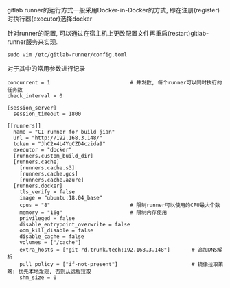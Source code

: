 gitlab runner的运行方式一般采用Docker-in-Docker的方式, 即在注册(register)时执行器(executor)选择docker

针对runner的配置, 可以通过在宿主机上更改配置文件再重启(restart)gitlab-runner服务来实现.

`sudo vim /etc/gitlab-runner/config.toml`

对于其中的常用参数进行记录

```
concurrent = 1                          # 并发数, 每个runner可以同时执行的任务数
check_interval = 0

[session_server]
  session_timeout = 1800

[[runners]]
  name = "CI runner for build jian"
  url = "http://192.168.3.148/"
  token = "JhC2x4L4YqCZD4czida9"
  executor = "docker"
  [runners.custom_build_dir]
  [runners.cache]
    [runners.cache.s3]
    [runners.cache.gcs]
    [runners.cache.azure]
  [runners.docker]
    tls_verify = false
    image = "ubuntu:18.04_base"
    cpus = "8"                          # 限制runner可以使用的CPU最大个数
    memory = "16g"                      # 限制内存使用
    privileged = false
    disable_entrypoint_overwrite = false
    oom_kill_disable = false
    disable_cache = false
    volumes = ["/cache"]
    extra_hosts = ["git-rd.trunk.tech:192.168.3.148"]       # 追加DNS解析
    pull_policy = ["if-not-present"]                        # 镜像拉取策略: 优先本地发现, 否则从远程拉取
    shm_size = 0
```
